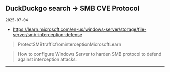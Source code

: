 ## DuckDuckgo search -> SMB CVE Protocol
`2025-07-04`

* https://learn.microsoft.com/en-us/windows-server/storage/file-server/smb-interception-defense

<blockquote>
 ProtectSMBtrafficfrominterceptionMicrosoftLearn
</blockquote>
<blockquote>
How to configure Windows Server to harden SMB protocol to defend against interception attacks.
</blockquote>

---

